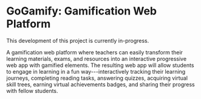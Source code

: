 #  GoGamify: Gamification Web Platform

This development of this project is currently in-progress.

A gamification web platform where teachers can easily transform their learning materials, exams, and resources into an interactive progressive web app with gamified elements. The resulting web app will allow students to engage in learning in a fun way---interactively tracking their learning journeys, completing reading tasks, answering quizzes, acquiring virtual skill trees, earning virtual achievements badges, and sharing their progress with fellow students. 
